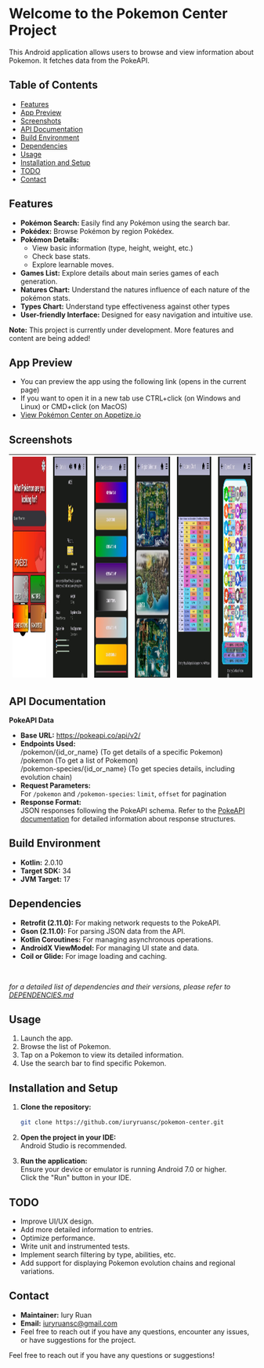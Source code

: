 # Welcome to the Pokemon Center Project

This Android application allows users to browse and view information about Pokemon. It fetches data from the PokeAPI.

## Table of Contents
* [Features](#features)
* [App Preview](#app-preview)
* [Screenshots](#screenshots)
* [API Documentation](#api-documentation)
* [Build Environment](#build-environment)
* [Dependencies](#dependencies)
* [Usage](#usage)
* [Installation and Setup](#installation-and-setup)
* [TODO](#todo)
* [Contact](#contact)

## Features
* **Pokémon Search:** Easily find any Pokémon using the search bar.
* **Pokédex:** Browse Pokémon by region Pokédex.
* **Pokémon Details:**
    * View basic information (type, height, weight, etc.)
    * Check base stats.
    * Explore learnable moves.
* **Games List:** Explore details about main series games of each generation.
* **Natures Chart:** Understand the natures influence of each nature of the pokémon stats.
* **Types Chart:** Understand type effectiveness against other types
* **User-friendly Interface:** Designed for easy navigation and intuitive use.

**Note:** This project is currently under development. More features and content are being added!

## App Preview
* You can preview the app using the following link (opens in the current page)
* If you want to open it in a new tab use CTRL+click (on Windows and Linux) or CMD+click (on MacOS)
* [View Pokémon Center on Appetize.io](https://appetize.io/app/b_opjehbs46jcyxuacfdeoiig4fq)

## Screenshots
| <img src="./app/src/main/assets/screenshots/project_mainview.jpeg" height="450" alt="initial interface screenshot"/> | <img src="./app/src/main/assets/screenshots/project_pokemon_details.jpeg" height="450" alt="pokemon details screenshot"/> | <img src="./app/src/main/assets/screenshots/project_gen_games.jpeg" height="450" alt="games by generation screenshot"/> | <img src="./app/src/main/assets/screenshots/project_regions.jpeg" height="450" alt="pokedex by regions screenshot"/> | <img src="./app/src/main/assets/screenshots/project_natures_chart.jpeg" height="450" alt="natures chart screenshot"/> | <img src="./app/src/main/assets/screenshots/project_types_chart.jpeg" height="450" alt="types chart screenshot"/> |
|:---:| :---: | :---: | :---: | :---: | :---: |


## API Documentation

**PokeAPI Data**

* **Base URL:** https://pokeapi.co/api/v2/
* **Endpoints Used:**
  <br>/pokemon/{id_or_name} (To get details of a specific Pokemon)
  <br>/pokemon (To get a list of Pokemon)
  <br>/pokemon-species/{id_or_name} (To get species details, including evolution chain) 
  <br>
* **Request Parameters:**
  <br>For `/pokemon` and `/pokemon-species`: `limit`, `offset` for pagination
  <br>
* **Response Format:**
  <br>JSON responses following the PokeAPI schema. Refer to the [PokeAPI documentation](https://pokeapi.co/docs/v2/) for detailed information about response structures.

## Build Environment
* **Kotlin:**  2.0.10
* **Target SDK:**  34
* **JVM Target:**  17

## Dependencies
* **Retrofit (2.11.0):**  For making network requests to the PokeAPI.
* **Gson (2.11.0):**  For parsing JSON data from the API.
* **Kotlin Coroutines:**  For managing asynchronous operations.
* **AndroidX ViewModel:**  For managing UI state and data.
* **Coil or Glide:** For image loading and caching. 
<br>

*for a detailed list of dependencies and their versions, please refer to [DEPENDENCIES.md](docs/DEPENDENCIES.md)*

## Usage

1. Launch the app.
2. Browse the list of Pokemon.
3. Tap on a Pokemon to view its detailed information.
4. Use the search bar to find specific Pokemon.

## Installation and Setup

1. **Clone the repository:**
   ```bash
   git clone https://github.com/iuryruansc/pokemon-center.git

3. **Open the project in your IDE:**
   <br>Android Studio is recommended.

4. **Run the application:**
   <br>Ensure your device or emulator is running Android 7.0 or higher.
   <br>Click the "Run" button in your IDE.

## TODO
* Improve UI/UX design.
* Add more detailed information to entries.
* Optimize performance.
* Write unit and instrumented tests.
* Implement search filtering by type, abilities, etc.
* Add support for displaying Pokemon evolution chains and regional variations.
  
## Contact
* **Maintainer:** Iury Ruan
* **Email:** iuryruansc@gmail.com
* Feel free to reach out if you have any questions, encounter any issues, or have suggestions for the project.

Feel free to reach out if you have any questions or suggestions!

